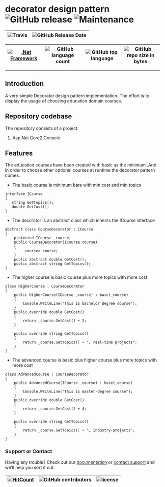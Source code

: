 # decorator design pattern ![GitHub release](https://img.shields.io/github/release/ajeetx/decorator_design_pattern.svg?style=for-the-badge) ![Maintenance](https://img.shields.io/maintenance/yes/2018.svg?style=for-the-badge)

![Travis](https://img.shields.io/travis/AJEETX/decorator_design_pattern.svg) |![GitHub Release Date](https://img.shields.io/github/release-date/ajeetx/decorator_design_pattern.svg)|
| --- | --- |

[![.Net Framework](https://img.shields.io/badge/DotNet-2.0-blue.svg?style=plastic)](https://www.microsoft.com/en-au/download/details.aspx?id=1639) | ![GitHub language count](https://img.shields.io/github/languages/count/ajeetx/decorator_design_pattern.svg) | ![GitHub top language](https://img.shields.io/github/languages/top/ajeetx/decorator_design_pattern.svg) |![GitHub repo size in bytes](https://img.shields.io/github/repo-size/ajeetx/decorator_design_pattern.svg) 
| ---          | ---        | ---      | ---        | 

---------------------------------------
## Introduction

A very simple Decorator design pattern implementation. The effort is to display the usage of choosing education domain courses.  

## Repository codebase
 
The repository consists of a project:
1) Asp.Net Core2 Console 

## Features
The education courses have been created with basic as the minimum .And in order to choose other optional courses at runtime the decorator pattern comes.

- The basic course is minimum bare with min cost and min topics 
```
interface ICourse
{
   string GetTopics();
   double GetCost();
}
```
- The decorator is an abstract class which inherits the ICourse interface
```
abstract class CourseDecorator : ICourse
{
    protected ICourse _course;
    public CourseDecorator(ICourse course)
    {
    	_course= course;
    }
    public abstract double GetCost();
    public abstract string GetTopics();
}
```
- The higher course is basic course plus more topics with more cost
```
class HigherCourse : CourseDecorator
{
    public HigherCourse(ICourse _course) : base(_course)
    {
    	Console.WriteLine("This is bachelor degree course");
    }
    public override double GetCost()
    {
    	return _course.GetCost() + 2;		
    }

    public override string GetTopics()
    {
    	return _course.GetTopics() + ", real-time projects";
    }
}
```
- The advanced course is basic plus higher course plus more topics with more cost
```
class AdvancedCourse : CourseDecorator
{
    public AdvancedCourse(ICourse _course) : base(_course)
    {
    	Console.WriteLine("This is master-degree course");
    }
    public override double GetCost()
    {
    	return _course.GetCost() + 4;			
    }

    public override string GetTopics()
    {
    	return _course.GetTopics() + ", industry-projects";
    }
}
```

### Support or Contact

Having any trouble? Check out our [documentation](https://github.com/AJEETX/decorator_design_pattern/blob/master/README.md) or [contact support](mailto:ajeetkumar@email.com) and we’ll help you sort it out.


[![HitCount](http://hits.dwyl.io/ajeetx/decorator_design_pattern/projects/1.svg)](http://hits.dwyl.io/ajeetx/decorator_design_pattern/projects/1) | ![GitHub contributors](https://img.shields.io/github/contributors/ajeetx/decorator_design_pattern.svg?style=plastic)|![license](https://img.shields.io/github/license/ajeetx/decorator_design_pattern.svg?style=plastic)|
 | --- | --- | ---|
